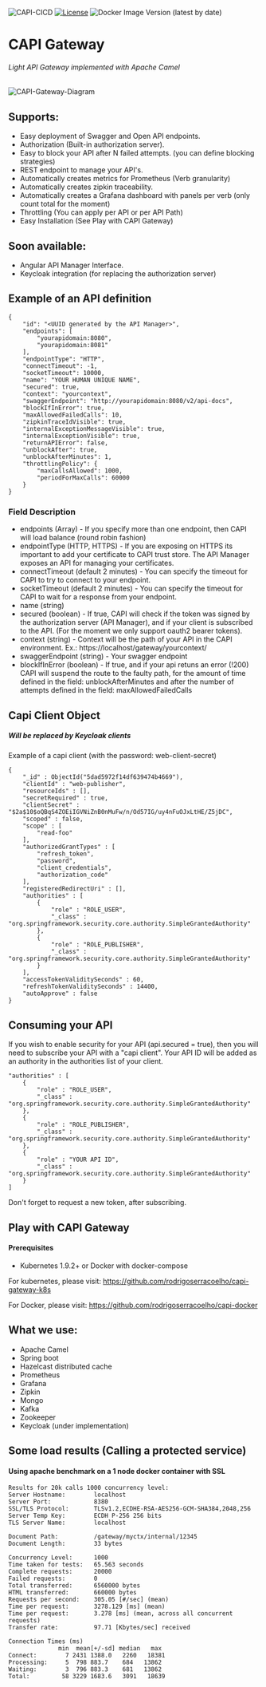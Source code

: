 ![CAPI-CICD](https://github.com/rodrigoserracoelho/capi-gateway/workflows/CAPI-CICD/badge.svg?branch=master)
[![License](https://img.shields.io/badge/License-Apache%202.0-blue.svg)](https://opensource.org/licenses/Apache-2.0)
![Docker Image Version (latest by date)](https://img.shields.io/docker/v/surisoft/capi-gateway)

# CAPI Gateway
###### Light API Gateway implemented with Apache Camel

![CAPI-Gateway-Diagram](https://surisoft.io/assets/images/CAPI-Gateway-white.png)

## Supports:
* Easy deployment of Swagger and Open API endpoints.
* Authorization (Built-in authorization server).
* Easy to block your API after N failed attempts. (you can define blocking strategies)
* REST endpoint to manage your API's.
* Automatically creates metrics for Prometheus (Verb granularity)
* Automatically creates zipkin traceability.
* Automatically creates a Grafana dashboard with panels per verb (only count total for the moment)
* Throttling (You can apply per API or per API Path)
* Easy Installation (See Play with CAPI Gateway)

## Soon available:
* Angular API Manager Interface.
* Keycloak integration (for replacing the authorization server)

## Example of an API definition

    {
        "id": "<UUID generated by the API Manager>",
        "endpoints": [
            "yourapidomain:8080",
            "yourapidomain:8081"
        ],
        "endpointType": "HTTP",
        "connectTimeout": -1,
        "socketTimeout": 10000,
        "name": "YOUR HUMAN UNIQUE NAME",
        "secured": true,
        "context": "yourcontext",
        "swaggerEndpoint": "http://yourapidomain:8080/v2/api-docs",
        "blockIfInError": true,
        "maxAllowedFailedCalls": 10,
        "zipkinTraceIdVisible": true,
        "internalExceptionMessageVisible": true,
        "internalExceptionVisible": true,
        "returnAPIError": false,
        "unblockAfter": true,
        "unblockAfterMinutes": 1,
        "throttlingPolicy": {
            "maxCallsAllowed": 1000,
            "periodForMaxCalls": 60000
        }
    }
### Field Description

 * endpoints (Array) - If you specify more than one endpoint, then CAPI will load balance (round robin fashion)
 * endpointType (HTTP, HTTPS) - If you are exposing on HTTPS its important to add your certificate to CAPI trust store. The API Manager exposes an API for managing your certificates.
 * connectTimeout (default 2 minutes) - You can specify the timeout for CAPI to try to connect to your endpoint.
 * socketTimeout (default 2 minutes) - You can specify the timeout for CAPI to wait for a response from your endpoint.
 * name (string) 
 * secured (boolean) - If true, CAPI will check if the token was signed by the authorization server (API Manager), and if your client is subscribed to the API. (For the moment we only support oauth2 bearer tokens).
 * context (string) - Context will be the path of your API in the CAPI environment. Ex.: https://localhost/gateway/yourcontext/
* swaggerEndpoint (string) - Your swagger endpoint
 * blockIfInError (boolean) - If true, and if your api retuns an error (!200) CAPI will suspend the route to the faulty path, for the amount of time defined in the field: unblockAfterMinutes and after the number of attempts defined in the field: maxAllowedFailedCalls
 

## Capi Client Object 
##### Will be replaced by Keycloak clients

Example of a capi client (with the password: web-client-secret)

    {
        "_id" : ObjectId("5dad5972f14df639474b4669"),
        "clientId" : "web-publisher",
        "resourceIds" : [],
        "secretRequired" : true,
        "clientSecret" : "$2a$10$oQBqS4ZOEiIGVNiZnB0nMuFw/n/Od57IG/uy4nFuOJxLtHE/Z5jDC",
        "scoped" : false,
        "scope" : [ 
            "read-foo"
        ],
        "authorizedGrantTypes" : [ 
            "refresh_token", 
            "password", 
            "client_credentials", 
            "authorization_code"
        ],
        "registeredRedirectUri" : [],
        "authorities" : [ 
            {
                "role" : "ROLE_USER",
                "_class" : "org.springframework.security.core.authority.SimpleGrantedAuthority"
            }, 
            {
                "role" : "ROLE_PUBLISHER",
                "_class" : "org.springframework.security.core.authority.SimpleGrantedAuthority"
            }
        ],
        "accessTokenValiditySeconds" : 60,
        "refreshTokenValiditySeconds" : 14400,
        "autoApprove" : false
    }

## Consuming your API
If you wish to enable security for your API (api.secured = true), then you will need to subscribe your API with a "capi client".
Your API ID will be added as an authority in the authorities list of your client.

    "authorities" : [ 
        {
            "role" : "ROLE_USER",
            "_class" : "org.springframework.security.core.authority.SimpleGrantedAuthority"
        }, 
        {
            "role" : "ROLE_PUBLISHER",
            "_class" : "org.springframework.security.core.authority.SimpleGrantedAuthority"
        }, 
        {
            "role" : "YOUR API ID",
            "_class" : "org.springframework.security.core.authority.SimpleGrantedAuthority"
        }
    ]

Don't forget to request a new token, after subscribing.


## Play with CAPI Gateway

#### Prerequisites
 - Kubernetes 1.9.2+ or Docker with docker-compose

For kubernetes, please visit: https://github.com/rodrigoserracoelho/capi-gateway-k8s

For Docker, please visit: https://github.com/rodrigoserracoelho/capi-docker

## What we use:
* Apache Camel
* Spring boot
* Hazelcast distributed cache
* Prometheus
* Grafana
* Zipkin
* Mongo
* Kafka
* Zookeeper
* Keycloak (under implementation)

## Some load results (Calling a protected service)
#### Using apache benchmark on a 1 node docker container with SSL 
    
    Results for 20k calls 1000 concurrency level:
    Server Hostname:        localhost
    Server Port:            8380
    SSL/TLS Protocol:       TLSv1.2,ECDHE-RSA-AES256-GCM-SHA384,2048,256
    Server Temp Key:        ECDH P-256 256 bits
    TLS Server Name:        localhost

    Document Path:          /gateway/myctx/internal/12345
    Document Length:        33 bytes

    Concurrency Level:      1000
    Time taken for tests:   65.563 seconds
    Complete requests:      20000
    Failed requests:        0
    Total transferred:      6560000 bytes
    HTML transferred:       660000 bytes
    Requests per second:    305.05 [#/sec] (mean)
    Time per request:       3278.129 [ms] (mean)
    Time per request:       3.278 [ms] (mean, across all concurrent requests)
    Transfer rate:          97.71 [Kbytes/sec] received

    Connection Times (ms)
                  min  mean[+/-sd] median   max
    Connect:        7 2431 1388.0   2260   18381
    Processing:     5  798 883.7    684   13862
    Waiting:        3  796 883.3    681   13862
    Total:         58 3229 1683.6   3091   18639
